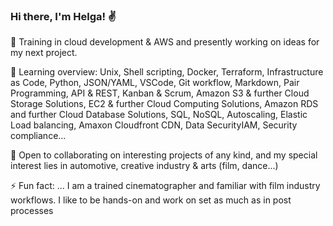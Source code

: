 ### Hi there, I'm Helga! ✌️

🔭 Training in cloud development & AWS and presently working on ideas for my next project.

🌱 Learning overview: 
Unix, Shell scripting, Docker, Terraform, Infrastructure as Code, Python, JSON/YAML, VSCode, Git workflow, Markdown, Pair Programming, API & REST, Kanban & Scrum, Amazon S3 & further Cloud Storage Solutions, EC2 & further Cloud Computing Solutions, Amazon RDS and further Cloud Database Solutions, SQL, NoSQL, Autoscaling, Elastic Load balancing, Amaxon Cloudfront CDN, Data SecurityIAM, Security compliance... 

👯 Open to collaborating on interesting projects of any kind, and my special interest lies in automotive, creative industry & arts (film, dance...)

⚡ Fun fact: ... I am a trained cinematographer and familiar with film industry workflows. I like to be hands-on and work on set as much as in post processes



<!--
**HelgaStock/HelgaStock** is a ✨ _special_ ✨ repository because its `README.md` (this file) appears on your GitHub profile.

Here are some ideas to get you started:

- 🔭 I’m currently working on ideas for my first capstone project
- 🌱 I’m currently learning cloud development from the ground up
- 👯 I’m looking to collaborate on ...
- 🤔 I’m looking for help with ...
- 💬 Ask me about ...
- 📫 How to reach me: ...
- 😄 Pronouns: ...
- ⚡ Fun fact: ...
-->
